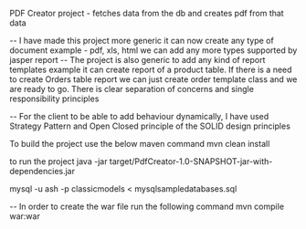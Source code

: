 
PDF Creator project - fetches data from the db and creates pdf from that data

-- I have made this project more generic it can now create any type of document example - pdf, xls, html we can add any more types supported by jasper report
-- The project is also generic to add any kind of report templates example it can create report of a product table. If there is a need to create Orders table report we can just create order template class and we are ready to go. There is clear separation of concerns and single responsibility principles

--  For the client to be able to add behaviour dynamically, I have used Strategy Pattern and Open Closed principle of the SOLID design principles

To build the project use the below maven command
mvn clean install

to run the project
java -jar target/PdfCreator-1.0-SNAPSHOT-jar-with-dependencies.jar 

mysql -u ash -p classicmodels < mysqlsampledatabases.sql


-- In order to create the war file run the following command
 mvn compile war:war

